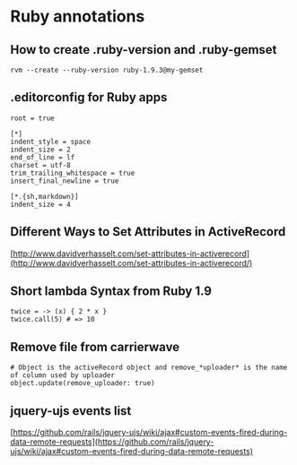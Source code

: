 # Ruby annotations
## How to create .ruby-version and .ruby-gemset
`rvm --create --ruby-version ruby-1.9.3@my-gemset`

## .editorconfig for Ruby apps
```
root = true

[*]
indent_style = space
indent_size = 2
end_of_line = lf
charset = utf-8
trim_trailing_whitespace = true
insert_final_newline = true

[*.{sh,markdown}]
indent_size = 4

```

## Different Ways to Set Attributes in ActiveRecord

[http://www.davidverhasselt.com/set-attributes-in-activerecord](http://www.davidverhasselt.com/set-attributes-in-activerecord/)

## Short lambda Syntax from Ruby 1.9
```
twice = -> (x) { 2 * x }
twice.call(5) # => 10
```

## Remove file from carrierwave
```
# Object is the activeRecord object and remove_*uploader* is the name of column used by uploader
object.update(remove_uploader: true)
```

## jquery-ujs events list

[https://github.com/rails/jquery-ujs/wiki/ajax#custom-events-fired-during-data-remote-requests](https://github.com/rails/jquery-ujs/wiki/ajax#custom-events-fired-during-data-remote-requests)
